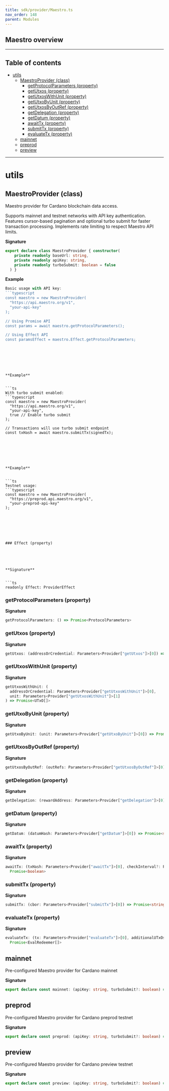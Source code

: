 ```yaml
---
title: sdk/provider/Maestro.ts
nav_order: 148
parent: Modules
---
```


## Maestro overview

---

<h2 class="text-delta">Table of contents</h2>

- [utils](#utils)
  - [MaestroProvider (class)](#maestroprovider-class)
    - [getProtocolParameters (property)](#getprotocolparameters-property)
    - [getUtxos (property)](#getutxos-property)
    - [getUtxosWithUnit (property)](#getutxoswithunit-property)
    - [getUtxoByUnit (property)](#getutxobyunit-property)
    - [getUtxosByOutRef (property)](#getutxosbyoutref-property)
    - [getDelegation (property)](#getdelegation-property)
    - [getDatum (property)](#getdatum-property)
    - [awaitTx (property)](#awaittx-property)
    - [submitTx (property)](#submittx-property)
    - [evaluateTx (property)](#evaluatetx-property)
  - [mainnet](#mainnet)
  - [preprod](#preprod)
  - [preview](#preview)

---

# utils

## MaestroProvider (class)

Maestro provider for Cardano blockchain data access.

Supports mainnet and testnet networks with API key authentication.
Features cursor-based pagination and optional turbo submit for faster transaction processing.
Implements rate limiting to respect Maestro API limits.

**Signature**

```ts
export declare class MaestroProvider { constructor(
    private readonly baseUrl: string,
    private readonly apiKey: string,
    private readonly turboSubmit: boolean = false
  ) }
```

**Example**

````ts
Basic usage with API key:
```typescript
const maestro = new MaestroProvider(
  "https://api.maestro.org/v1",
  "your-api-key"
);

// Using Promise API
const params = await maestro.getProtocolParameters();

// Using Effect API
const paramsEffect = maestro.Effect.getProtocolParameters;
````

````






**Example**


```ts
With turbo submit enabled:
```typescript
const maestro = new MaestroProvider(
  "https://api.maestro.org/v1",
  "your-api-key",
  true // Enable turbo submit
);

// Transactions will use turbo submit endpoint
const txHash = await maestro.submitTx(signedTx);
````

````






**Example**


```ts
Testnet usage:
```typescript
const maestro = new MaestroProvider(
  "https://preprod.api.maestro.org/v1",
  "your-preprod-api-key"
);
````

````






### Effect (property)





**Signature**


```ts
readonly Effect: ProviderEffect
````

### getProtocolParameters (property)

**Signature**

```ts
getProtocolParameters: () => Promise<ProtocolParameters>
```

### getUtxos (property)

**Signature**

```ts
getUtxos: (addressOrCredential: Parameters<Provider["getUtxos"]>[0]) => Promise<UTxO[]>
```

### getUtxosWithUnit (property)

**Signature**

```ts
getUtxosWithUnit: (
  addressOrCredential: Parameters<Provider["getUtxosWithUnit"]>[0],
  unit: Parameters<Provider["getUtxosWithUnit"]>[1]
) => Promise<UTxO[]>
```

### getUtxoByUnit (property)

**Signature**

```ts
getUtxoByUnit: (unit: Parameters<Provider["getUtxoByUnit"]>[0]) => Promise<UTxO>
```

### getUtxosByOutRef (property)

**Signature**

```ts
getUtxosByOutRef: (outRefs: Parameters<Provider["getUtxosByOutRef"]>[0]) => Promise<UTxO[]>
```

### getDelegation (property)

**Signature**

```ts
getDelegation: (rewardAddress: Parameters<Provider["getDelegation"]>[0]) => Promise<Delegation>
```

### getDatum (property)

**Signature**

```ts
getDatum: (datumHash: Parameters<Provider["getDatum"]>[0]) => Promise<string>
```

### awaitTx (property)

**Signature**

```ts
awaitTx: (txHash: Parameters<Provider["awaitTx"]>[0], checkInterval?: Parameters<Provider["awaitTx"]>[1]) =>
  Promise<boolean>
```

### submitTx (property)

**Signature**

```ts
submitTx: (cbor: Parameters<Provider["submitTx"]>[0]) => Promise<string>
```

### evaluateTx (property)

**Signature**

```ts
evaluateTx: (tx: Parameters<Provider["evaluateTx"]>[0], additionalUTxOs?: Parameters<Provider["evaluateTx"]>[1]) =>
  Promise<EvalRedeemer[]>
```

## mainnet

Pre-configured Maestro provider for Cardano mainnet

**Signature**

```ts
export declare const mainnet: (apiKey: string, turboSubmit?: boolean) => MaestroProvider
```

## preprod

Pre-configured Maestro provider for Cardano preprod testnet

**Signature**

```ts
export declare const preprod: (apiKey: string, turboSubmit?: boolean) => MaestroProvider
```

## preview

Pre-configured Maestro provider for Cardano preview testnet

**Signature**

```ts
export declare const preview: (apiKey: string, turboSubmit?: boolean) => MaestroProvider
```
